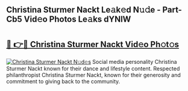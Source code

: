 ## Christina Sturmer Nackt Le𝚊k𝚎d N𝚞𝚍e - Part-Cb5 Vid𝚎o Photos Le𝚊ks dYNlW

# <h2><a href="http://fb1t9tk.evod.top/?m=Christina+Sturmer+Nackt">🔗 👉🔴 Christina Sturmer Nackt Vid𝚎o Ph𝚘t𝚘s</a></h2>

[![Christina Sturmer Nackt N𝚞d𝚎s](https://i.imgur.com/8V9OHl7.gif)](http://fb1t9tk.evod.top/?m=Christina+Sturmer+Nackt)
Social media personality Christina Sturmer Nackt known for their dance and lifestyle content. Respected philanthropist Christina Sturmer Nackt, known for their generosity and commitment to giving back to the community. 
